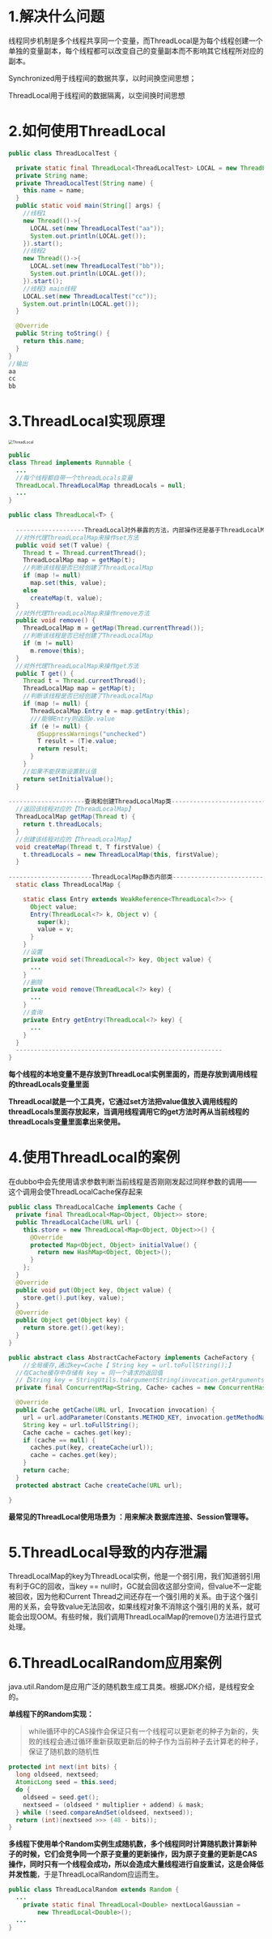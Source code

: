 # 1.解决什么问题

线程同步机制是多个线程共享同一个变量，而ThreadLocal是为每个线程创建一个单独的变量副本，每个线程都可以改变自己的变量副本而不影响其它线程所对应的副本。

Synchronized用于线程间的数据共享，以时间换空间思想；

ThreadLocal用于线程间的数据隔离，以空间换时间思想

# 2.如何使用ThreadLocal

```java
public class ThreadLocalTest {

  private static final ThreadLocal<ThreadLocalTest> LOCAL = new ThreadLocal<ThreadLocalTest>();
  private String name;
  private ThreadLocalTest(String name) {
    this.name = name;
  }
  public static void main(String[] args) {
    //线程1
    new Thread(()->{
      LOCAL.set(new ThreadLocalTest("aa"));
      System.out.println(LOCAL.get());
    }).start();
    //线程2
    new Thread(()->{
      LOCAL.set(new ThreadLocalTest("bb"));
      System.out.println(LOCAL.get());
    }).start();
    //线程3 main线程
    LOCAL.set(new ThreadLocalTest("cc"));
    System.out.println(LOCAL.get());
  }

  @Override
  public String toString() {
    return this.name;
  }
}
//输出
aa
cc
bb
```

# 3.ThreadLocal实现原理

<img src="images/ThreadLocal.png" alt="ThreadLocal" style="zoom:50%;" />

```java
public
class Thread implements Runnable {
  ...
  //每个线程都自带一个threadLocals变量
  ThreadLocal.ThreadLocalMap threadLocals = null;
  ...
}
```

```java
public class ThreadLocal<T> {
  
  -------------------ThreadLocal对外暴露的方法，内部操作还是基于ThreadLocalMap-------------------
  //对外代理ThreadLocalMap来操作set方法
  public void set(T value) {
    Thread t = Thread.currentThread();
    ThreadLocalMap map = getMap(t);
    //判断该线程是否已经创建了ThreadLocalMap
    if (map != null)
      map.set(this, value);
    else
      createMap(t, value);
  }
  //对外代理ThreadLocalMap来操作remove方法
  public void remove() {
    ThreadLocalMap m = getMap(Thread.currentThread());
    //判断该线程是否已经创建了ThreadLocalMap
    if (m != null)
      m.remove(this);
  }
  //对外代理ThreadLocalMap来操作get方法
  public T get() {
    Thread t = Thread.currentThread();
    ThreadLocalMap map = getMap(t);
    //判断该线程是否已经创建了ThreadLocalMap
    if (map != null) {
      ThreadLocalMap.Entry e = map.getEntry(this);
      ///能够Entry则返回e.value
      if (e != null) {
        @SuppressWarnings("unchecked")
        T result = (T)e.value;
        return result;
      }
    }
    //如果不能获取设置默认值
    return setInitialValue();
  }
  
---------------------查询和创建ThreadLocalMap类------------------------------------
  //返回该线程对应的【ThreadLocalMap】
  ThreadLocalMap getMap(Thread t) {
    return t.threadLocals;
  }
  //创建该线程对应的【ThreadLocalMap】
  void createMap(Thread t, T firstValue) {
    t.threadLocals = new ThreadLocalMap(this, firstValue);
  }
  
-----------------------ThreadLocalMap静态内部类----------------------------------
  static class ThreadLocalMap {

    static class Entry extends WeakReference<ThreadLocal<?>> {
      Object value;
      Entry(ThreadLocal<?> k, Object v) {
        super(k);
        value = v;
      }
    }
    //设置
    private void set(ThreadLocal<?> key, Object value) {
      ...
    }
    //删除
    private void remove(ThreadLocal<?> key) {
      ...
    }
    //查询
    private Entry getEntry(ThreadLocal<?> key) {
      ...
    }
  }
  ---------------------------------------------------------
}
```

**每个线程的本地变量不是存放到ThreadLocal实例里面的，而是存放到调用线程的threadLocals变量里面**

**ThreadLocal就是一个工具壳，它通过set方法把value值放入调用线程的threadLocals里面存放起来，当调用线程调用它的get方法时再从当前线程的threadLocals变量里面拿出来使用。**

# 4.使用ThreadLocal的案例

在dubbo中会先使用请求参数判断当前线程是否刚刚发起过同样参数的调用——这个调用会使ThreadLocalCache保存起来

```java
public class ThreadLocalCache implements Cache {
  private final ThreadLocal<Map<Object, Object>> store;
  public ThreadLocalCache(URL url) {
    this.store = new ThreadLocal<Map<Object, Object>>() {
      @Override
      protected Map<Object, Object> initialValue() {
        return new HashMap<Object, Object>();
      }
    };
  }
  @Override
  public void put(Object key, Object value) {
    store.get().put(key, value);
  }
  @Override
  public Object get(Object key) {
    return store.get().get(key);
  }
}
```

```java
public abstract class AbstractCacheFactory implements CacheFactory {
	//全局缓存,通过key=Cache【 String key = url.toFullString();】
  //在Cache缓存中存储有 key = 同一个请求的返回值
  //【String key = StringUtils.toArgumentString(invocation.getArguments());】
  private final ConcurrentMap<String, Cache> caches = new ConcurrentHashMap<String, Cache>();

  @Override
  public Cache getCache(URL url, Invocation invocation) {
    url = url.addParameter(Constants.METHOD_KEY, invocation.getMethodName());
    String key = url.toFullString();
    Cache cache = caches.get(key);
    if (cache == null) {
      caches.put(key, createCache(url));
      cache = caches.get(key);
    }
    return cache;
  }
  protected abstract Cache createCache(URL url);

}
```

**最常见的ThreadLocal使用场景为 ：用来解决 数据库连接、Session管理等。**

# 5.ThreadLocal导致的内存泄漏

ThreadLocalMap的key为ThreadLocal实例，他是一个弱引用，我们知道弱引用有利于GC的回收，当key == null时，GC就会回收这部分空间，但value不一定能被回收，因为他和Current Thread之间还存在一个强引用的关系。由于这个强引用的关系，会导致value无法回收，如果线程对象不消除这个强引用的关系，就可能会出现OOM。有些时候，我们调用ThreadLocalMap的remove()方法进行显式处理。

# 6.ThreadLocalRandom应用案例

java.util.Random是应用广泛的随机数生成工具类。根据JDK介绍，是线程安全的。

**单线程下的Random实现：**

> while循环中的CAS操作会保证只有一个线程可以更新老的种子为新的，失败的线程会通过循环重新获取更新后的种子作为当前种子去计算老的种子，保证了随机数的随机性

```java
protected int next(int bits) {
  long oldseed, nextseed;
  AtomicLong seed = this.seed;
  do {
    oldseed = seed.get();
    nextseed = (oldseed * multiplier + addend) & mask;
  } while (!seed.compareAndSet(oldseed, nextseed));
  return (int)(nextseed >>> (48 - bits));
}
```

**多线程下使用单个Random实例生成随机数，多个线程同时计算随机数计算新种子的时候，它们会竞争同一个原子变量的更新操作，因为原子变量的更新是CAS操作，同时只有一个线程会成功，所以会造成大量线程进行自旋重试，这是会降低并发性能**，于是ThreadLocalRandom应运而生。

```java
public class ThreadLocalRandom extends Random {
  ...
	private static final ThreadLocal<Double> nextLocalGaussian =
        new ThreadLocal<Double>();
  ...
}
```

